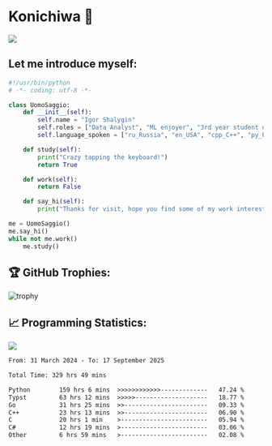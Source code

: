 # Konichiwa 👋
![](https://komarev.com/ghpvc/?username=IgorFandre&color=brightgreen)

## Let me introduce myself:
```py
#!/usr/bin/python
# -*- coding: utf-8 -*-

class UomoSaggio:
    def __init__(self):
        self.name = "Igor Shalygin"
        self.roles = ["Data Analyst", "ML enjoyer", "3rd year student of MIPT"]
        self.language_spoken = ["ru_Russia", "en_USA", "cpp_C++", "py_Python", "go_Golang"]

    def study(self):
        print("Crazy tapping the keyboard!")
        return True

    def work(self):
        return False

    def say_hi(self):
        print("Thanks for visit, hope you find some of my work interesting.")

me = UomoSaggio()
me.say_hi()
while not me.work()
    me.study()
```

## 🏆 GitHub Trophies:
![trophy](https://github-profile-trophy.vercel.app/?username=IgorFandre&title=MultiLanguage,Repositories,Commits,Experience,PullRequest,Reviews)

## 📈 Programming Statistics:

![](https://github-profile-summary-cards.vercel.app/api/cards/profile-details?username=IgorFandre&theme=solarized_dark)

<!--START_SECTION:waka-->

```txt
From: 31 March 2024 - To: 17 September 2025

Total Time: 329 hrs 49 mins

Python        159 hrs 6 mins  >>>>>>>>>>>>-------------   47.24 %
Typst         63 hrs 12 mins  >>>>>--------------------   18.77 %
Go            31 hrs 25 mins  >>-----------------------   09.33 %
C++           23 hrs 13 mins  >>-----------------------   06.90 %
C             20 hrs 1 min    >------------------------   05.94 %
C#            12 hrs 19 mins  >------------------------   03.66 %
Other         6 hrs 59 mins   >------------------------   02.08 %
```

<!--END_SECTION:waka-->
